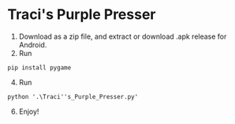 # Traci's Purple Presser
1. Download as a zip file, and extract or download .apk release for Android.
2. Run 
```
pip install pygame
```
4. Run
```
python '.\Traci''s_Purple_Presser.py'
```
6. Enjoy!
